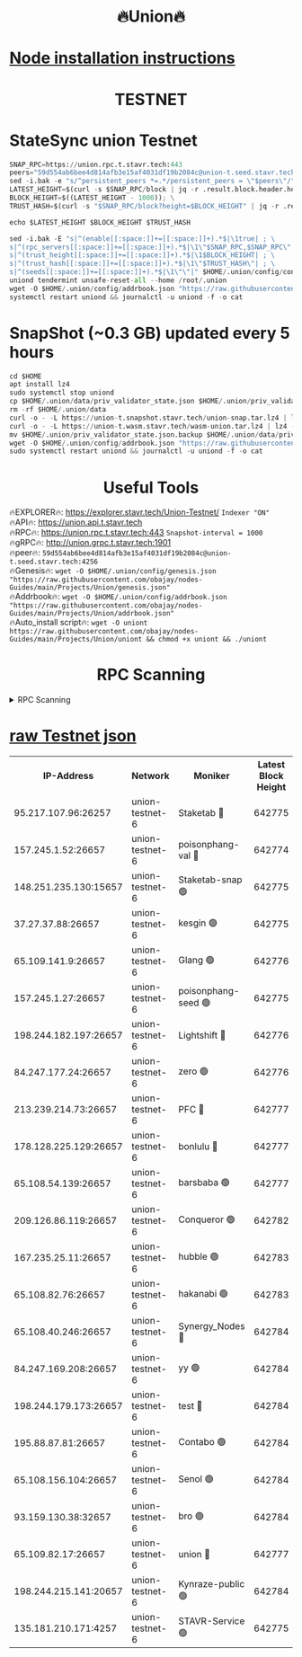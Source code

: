 <h1 align="center"> 🔥Union🔥</h1>

[Node installation instructions](https://github.com/obajay/nodes-Guides/tree/main/Projects/Union)
=

<h1 align="center"> TESTNET</h1>

# StateSync union Testnet
```python
SNAP_RPC=https://union.rpc.t.stavr.tech:443
peers="59d554ab6bee4d814afb3e15af4031df19b2084c@union-t.seed.stavr.tech:4256"
sed -i.bak -e "s/^persistent_peers *=.*/persistent_peers = \"$peers\"/" $HOME/.union/config/config.toml
LATEST_HEIGHT=$(curl -s $SNAP_RPC/block | jq -r .result.block.header.height); \
BLOCK_HEIGHT=$((LATEST_HEIGHT - 1000)); \
TRUST_HASH=$(curl -s "$SNAP_RPC/block?height=$BLOCK_HEIGHT" | jq -r .result.block_id.hash)

echo $LATEST_HEIGHT $BLOCK_HEIGHT $TRUST_HASH

sed -i.bak -E "s|^(enable[[:space:]]+=[[:space:]]+).*$|\1true| ; \
s|^(rpc_servers[[:space:]]+=[[:space:]]+).*$|\1\"$SNAP_RPC,$SNAP_RPC\"| ; \
s|^(trust_height[[:space:]]+=[[:space:]]+).*$|\1$BLOCK_HEIGHT| ; \
s|^(trust_hash[[:space:]]+=[[:space:]]+).*$|\1\"$TRUST_HASH\"| ; \
s|^(seeds[[:space:]]+=[[:space:]]+).*$|\1\"\"|" $HOME/.union/config/config.toml
uniond tendermint unsafe-reset-all --home /root/.union
wget -O $HOME/.union/config/addrbook.json "https://raw.githubusercontent.com/obajay/nodes-Guides/main/Projects/Union/addrbook.json"
systemctl restart uniond && journalctl -u uniond -f -o cat
```
# SnapShot (~0.3 GB) updated every 5 hours
```python
cd $HOME
apt install lz4
sudo systemctl stop uniond
cp $HOME/.union/data/priv_validator_state.json $HOME/.union/priv_validator_state.json.backup
rm -rf $HOME/.union/data
curl -o - -L https://union-t.snapshot.stavr.tech/union-snap.tar.lz4 | lz4 -c -d - | tar -x -C $HOME/.union --strip-components 2
curl -o - -L https://union-t.wasm.stavr.tech/wasm-union.tar.lz4 | lz4 -c -d - | tar -x -C $HOME/.union --strip-components 2
mv $HOME/.union/priv_validator_state.json.backup $HOME/.union/data/priv_validator_state.json
wget -O $HOME/.union/config/addrbook.json "https://raw.githubusercontent.com/obajay/nodes-Guides/main/Projects/Union/addrbook.json"
sudo systemctl restart uniond && journalctl -u uniond -f -o cat
```
 <h1 align="center"> Useful Tools</h1>
 
🔥EXPLORER🔥: https://explorer.stavr.tech/Union-Testnet/        `Indexer "ON"` \
🔥API🔥:      https://union.api.t.stavr.tech \
🔥RPC🔥:      https://union.rpc.t.stavr.tech:443              `Snapshot-interval = 1000` \
🔥gRPC🔥:     http://union.grpc.t.stavr.tech:1901 \
🔥peer🔥:     `59d554ab6bee4d814afb3e15af4031df19b2084c@union-t.seed.stavr.tech:4256` \
🔥Genesis🔥:     `wget -O $HOME/.union/config/genesis.json "https://raw.githubusercontent.com/obajay/nodes-Guides/main/Projects/Union/genesis.json"` \
🔥Addrbook🔥: ```wget -O $HOME/.union/config/addrbook.json "https://raw.githubusercontent.com/obajay/nodes-Guides/main/Projects/Union/addrbook.json"``` \
🔥Auto_install script🔥:  `wget -O uniont https://raw.githubusercontent.com/obajay/nodes-Guides/main/Projects/Union/uniont && chmod +x uniont && ./uniont`

<h1 align="center"> RPC Scanning</h1>

<details>
<summary>RPC Scanning</summary>

<h2 align="center"> We scan nodes in real time every 4 hours. And we provide the final result of RPC endpoints.
We cannot influence the operation of these nodes in any way. </h2>


```python
If Voting Power is higher than 0 --> then the Node is a validator of the network and may be subject to attack and be a potential threat to the chain.
```
```python
We marked such validators with a red symbol
```

</details>

[raw Testnet json](https://rpc-check.uniont.stavr.tech/uniont/rpc-uniont-result.json)
=



<table><tr><th>IP-Address</th><th>Network</th><th>Moniker</th><th>Latest Block Height</th><th>Earliest Block Height</th><th>Catching Up</th><th>Tx Index</th><th>Voting Power</th><th>Scan Time</th></tr><tr><td>95.217.107.96:26257</td><td>union-testnet-6</td><td>Staketab 🔴</td><td>642775</td><td>1</td><td>False</td><td>on</td><td>1000002</td><td>2024-03-29T04:16:02.534340418UTC</td></tr><tr><td>157.245.1.52:26657</td><td>union-testnet-6</td><td>poisonphang-val 🔴</td><td>642774</td><td>1</td><td>False</td><td>on</td><td>1000000</td><td>2024-03-29T04:16:03.153912479UTC</td></tr><tr><td>148.251.235.130:15657</td><td>union-testnet-6</td><td>Staketab-snap 🟢</td><td>642775</td><td>1</td><td>False</td><td>on</td><td>0</td><td>2024-03-29T04:16:03.723947018UTC</td></tr><tr><td>37.27.37.88:26657</td><td>union-testnet-6</td><td>kesgin 🟢</td><td>642775</td><td>1</td><td>False</td><td>on</td><td>0</td><td>2024-03-29T04:16:04.055265573UTC</td></tr><tr><td>65.109.141.9:26657</td><td>union-testnet-6</td><td>Glang 🟢</td><td>642776</td><td>1</td><td>False</td><td>on</td><td>0</td><td>2024-03-29T04:16:08.461555194UTC</td></tr><tr><td>157.245.1.27:26657</td><td>union-testnet-6</td><td>poisonphang-seed 🟢</td><td>642775</td><td>1</td><td>False</td><td>on</td><td>0</td><td>2024-03-29T04:16:09.367926681UTC</td></tr><tr><td>198.244.182.197:26657</td><td>union-testnet-6</td><td>Lightshift 🔴</td><td>642776</td><td>1</td><td>False</td><td>on</td><td>1000000</td><td>2024-03-29T04:16:11.716448859UTC</td></tr><tr><td>84.247.177.24:26657</td><td>union-testnet-6</td><td>zero 🟢</td><td>642776</td><td>1</td><td>False</td><td>on</td><td>0</td><td>2024-03-29T04:16:17.211089231UTC</td></tr><tr><td>213.239.214.73:26657</td><td>union-testnet-6</td><td>PFC 🔴</td><td>642777</td><td>1</td><td>False</td><td>on</td><td>1000001</td><td>2024-03-29T04:16:17.768723320UTC</td></tr><tr><td>178.128.225.129:26657</td><td>union-testnet-6</td><td>bonlulu 🔴</td><td>642777</td><td>1</td><td>False</td><td>on</td><td>1000000</td><td>2024-03-29T04:16:18.420212907UTC</td></tr><tr><td>65.108.54.139:26657</td><td>union-testnet-6</td><td>barsbaba 🟢</td><td>642777</td><td>1</td><td>False</td><td>on</td><td>0</td><td>2024-03-29T04:16:18.738342147UTC</td></tr><tr><td>209.126.86.119:26657</td><td>union-testnet-6</td><td>Conqueror 🟢</td><td>642782</td><td>1</td><td>False</td><td>on</td><td>0</td><td>2024-03-29T04:16:46.272604969UTC</td></tr><tr><td>167.235.25.11:26657</td><td>union-testnet-6</td><td>hubble 🟢</td><td>642783</td><td>1</td><td>False</td><td>on</td><td>0</td><td>2024-03-29T04:16:52.679540252UTC</td></tr><tr><td>65.108.82.76:26657</td><td>union-testnet-6</td><td>hakanabi 🟢</td><td>642783</td><td>1</td><td>False</td><td>on</td><td>0</td><td>2024-03-29T04:16:53.010467994UTC</td></tr><tr><td>65.108.40.246:26657</td><td>union-testnet-6</td><td>Synergy_Nodes 🔴</td><td>642784</td><td>1</td><td>False</td><td>on</td><td>1000001</td><td>2024-03-29T04:16:59.417045214UTC</td></tr><tr><td>84.247.169.208:26657</td><td>union-testnet-6</td><td>yy 🟢</td><td>642784</td><td>1</td><td>False</td><td>on</td><td>0</td><td>2024-03-29T04:17:00.002706506UTC</td></tr><tr><td>198.244.179.173:26657</td><td>union-testnet-6</td><td>test 🔴</td><td>642784</td><td>1</td><td>False</td><td>on</td><td>1000001</td><td>2024-03-29T04:17:02.326894988UTC</td></tr><tr><td>195.88.87.81:26657</td><td>union-testnet-6</td><td>Contabo 🟢</td><td>642784</td><td>1</td><td>False</td><td>on</td><td>0</td><td>2024-03-29T04:17:02.718356173UTC</td></tr><tr><td>65.108.156.104:26657</td><td>union-testnet-6</td><td>Senol 🟢</td><td>642784</td><td>1</td><td>False</td><td>on</td><td>0</td><td>2024-03-29T04:17:03.026763488UTC</td></tr><tr><td>93.159.130.38:32657</td><td>union-testnet-6</td><td>bro 🟢</td><td>642784</td><td>1</td><td>False</td><td>on</td><td>0</td><td>2024-03-29T04:17:03.304454314UTC</td></tr><tr><td>65.109.82.17:26657</td><td>union-testnet-6</td><td>union 🔴</td><td>642777</td><td>508001</td><td>False</td><td>off</td><td>1000001</td><td>2024-03-29T04:16:17.546946069UTC</td></tr><tr><td>198.244.215.141:20657</td><td>union-testnet-6</td><td>Kynraze-public 🟢</td><td>642784</td><td>524001</td><td>False</td><td>on</td><td>0</td><td>2024-03-29T04:16:59.690298775UTC</td></tr><tr><td>135.181.210.171:4257</td><td>union-testnet-6</td><td>STAVR-Service 🟢</td><td>642775</td><td>641001</td><td>False</td><td>on</td><td>0</td><td>2024-03-29T04:16:03.477663431UTC</td></tr></table>
